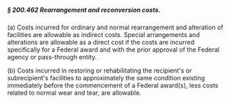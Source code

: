 ##### § 200.462 Rearrangement and reconversion costs. #####

(a) Costs incurred for ordinary and normal rearrangement and alteration of facilities are allowable as indirect costs. Special arrangements and alterations are allowable as a direct cost if the costs are incurred specifically for a Federal award and with the prior approval of the Federal agency or pass-through entity.

(b) Costs incurred in restoring or rehabilitating the recipient's or subrecipient's facilities to approximately the same condition existing immediately before the commencement of a Federal award(s), less costs related to normal wear and tear, are allowable.